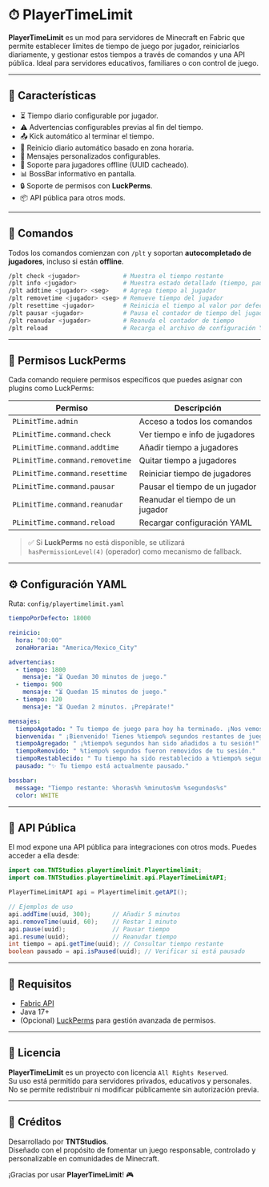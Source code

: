 # ⏱ PlayerTimeLimit

**PlayerTimeLimit** es un mod para servidores de Minecraft en Fabric que permite establecer límites de tiempo de juego por jugador, reiniciarlos diariamente, y gestionar estos tiempos a través de comandos y una API pública. Ideal para servidores educativos, familiares o con control de juego.

---

## 📌 Características

- ⏳ Tiempo diario configurable por jugador.
- ⚠️ Advertencias configurables previas al fin del tiempo.
- 📤 Kick automático al terminar el tiempo.
- 🔁 Reinicio diario automático basado en zona horaria.
- 💬 Mensajes personalizados configurables.
- 🧠 Soporte para jugadores offline (UUID cacheado).
- 📊 BossBar informativo en pantalla.
- 🔒 Soporte de permisos con **LuckPerms**.
- 📦 API pública para otros mods.

---

## 🧪 Comandos

Todos los comandos comienzan con `/plt` y soportan **autocompletado de jugadores**, incluso si están **offline**.

```bash
/plt check <jugador>            # Muestra el tiempo restante
/plt info <jugador>             # Muestra estado detallado (tiempo, pausado, agotado)
/plt addtime <jugador> <seg>    # Agrega tiempo al jugador
/plt removetime <jugador> <seg> # Remueve tiempo del jugador
/plt resettime <jugador>        # Reinicia el tiempo al valor por defecto
/plt pausar <jugador>           # Pausa el contador de tiempo del jugador
/plt reanudar <jugador>         # Reanuda el contador de tiempo
/plt reload                     # Recarga el archivo de configuración YAML
```
---

## 🔐 Permisos LuckPerms

Cada comando requiere permisos específicos que puedes asignar con plugins como LuckPerms:

| Permiso                             | Descripción                          |
|-------------------------------------|--------------------------------------|
| `PLimitTime.admin`                  | Acceso a todos los comandos          |
| `PLimitTime.command.check`          | Ver tiempo e info de jugadores       |
| `PLimitTime.command.addtime`        | Añadir tiempo a jugadores            |
| `PLimitTime.command.removetime`     | Quitar tiempo a jugadores            |
| `PLimitTime.command.resettime`      | Reiniciar tiempo de jugadores        |
| `PLimitTime.command.pausar`         | Pausar el tiempo de un jugador       |
| `PLimitTime.command.reanudar`       | Reanudar el tiempo de un jugador     |
| `PLimitTime.command.reload`         | Recargar configuración YAML          |

> ✅ Si **LuckPerms** no está disponible, se utilizará `hasPermissionLevel(4)` (operador) como mecanismo de fallback.

---

## ⚙️ Configuración YAML

Ruta: `config/playertimelimit.yaml`

```yaml
tiempoPorDefecto: 18000

reinicio:
  hora: "00:00"
  zonaHoraria: "America/Mexico_City"

advertencias:
  - tiempo: 1800
    mensaje: "⏳ Quedan 30 minutos de juego."
  - tiempo: 900
    mensaje: "⏳ Quedan 15 minutos de juego."
  - tiempo: 120
    mensaje: "⏳ Quedan 2 minutos. ¡Prepárate!"

mensajes:
  tiempoAgotado: " Tu tiempo de juego para hoy ha terminado. ¡Nos vemos mañana!"
  bienvenida: " ¡Bienvenido! Tienes %tiempo% segundos restantes de juego."
  tiempoAgregado: " ¡%tiempo% segundos han sido añadidos a tu sesión!"
  tiempoRemovido: " %tiempo% segundos fueron removidos de tu sesión."
  tiempoRestablecido: " Tu tiempo ha sido restablecido a %tiempo% segundos."
  pausado: "✨ Tu tiempo está actualmente pausado."

bossbar:
  message: "Tiempo restante: %horas%h %minutos%m %segundos%s"
  color: WHITE
```
---

## 🧩 API Pública

El mod expone una API pública para integraciones con otros mods. Puedes acceder a ella desde:

```java
import com.TNTStudios.playertimelimit.Playertimelimit;
import com.TNTStudios.playertimelimit.api.PlayerTimeLimitAPI;

PlayerTimeLimitAPI api = Playertimelimit.getAPI();

// Ejemplos de uso
api.addTime(uuid, 300);      // Añadir 5 minutos
api.removeTime(uuid, 60);    // Restar 1 minuto
api.pause(uuid);             // Pausar tiempo
api.resume(uuid);            // Reanudar tiempo
int tiempo = api.getTime(uuid); // Consultar tiempo restante
boolean pausado = api.isPaused(uuid); // Verificar si está pausado
```
---

## 🧩 Requisitos

- [Fabric API](https://modrinth.com/mod/fabric-api)
- Java 17+
- (Opcional) [LuckPerms](https://luckperms.net) para gestión avanzada de permisos.

---

## 📄 Licencia

**PlayerTimeLimit** es un proyecto con licencia `All Rights Reserved`.  
Su uso está permitido para servidores privados, educativos y personales.  
No se permite redistribuir ni modificar públicamente sin autorización previa.

---

## 🙌 Créditos

Desarrollado por **TNTStudios**.  
Diseñado con el propósito de fomentar un juego responsable, controlado y personalizable en comunidades de Minecraft.

¡Gracias por usar **PlayerTimeLimit**! 🎮

